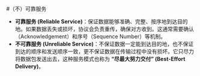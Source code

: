 #（不）可靠服务
*   **可靠服务 (Reliable Service)**：保证数据能够准确、完整、按序地到达目的地。如果数据丢失或损坏，协议会负责重传，确保对方收到。这通常需要确认（Acknowledgement）和序号（Sequence Number）等机制。
*   **不可靠服务 (Unreliable Service)**：不保证数据一定能到达目的地，也不保证到达的顺序和发送顺序一致，更不保证数据在传输过程中没有损坏。它只尽力将数据包发送出去，这种服务模式也称为 **“尽最大努力交付” (Best-Effort Delivery)**。